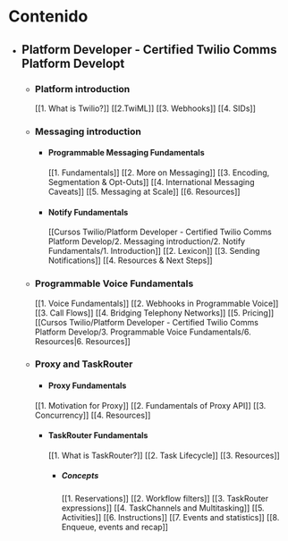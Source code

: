 # Contenido
- ## Platform Developer - Certified Twilio Comms Platform Developt
	 - ### Platform introduction
		[[1. What is Twilio?]]
		[[2.TwiML]]
		[[3. Webhooks]]
		[[4. SIDs]]
	 - ### Messaging introduction
		 - #### Programmable Messaging Fundamentals
			[[1. Fundamentals]]
			[[2. More on Messaging]]
			[[3. Encoding, Segmentation & Opt-Outs]]
			[[4. International Messaging Caveats]]
			[[5. Messaging at Scale]]
			[[6. Resources]]
		 - #### Notify Fundamentals
		 	 [[Cursos Twilio/Platform Developer - Certified Twilio Comms Platform Develop/2. Messaging introduction/2. Notify Fundamentals/1. Introduction]]
		 	 [[2. Lexicon]]
		 	 [[3. Sending Notifications]]
		 	 [[4. Resources & Next Steps]]
	- ### Programmable Voice Fundamentals
		[[1. Voice Fundamentals]]
		[[2. Webhooks in Programmable Voice]]
		[[3. Call Flows]]
		[[4. Bridging Telephony Networks]]
		[[5. Pricing]]
		[[Cursos Twilio/Platform Developer - Certified Twilio Comms Platform Develop/3. Programmable Voice Fundamentals/6. Resources|6. Resources]]
	- ### Proxy and TaskRouter
		- #### Proxy Fundamentals
		[[1. Motivation for Proxy]]
		[[2. Fundamentals of Proxy API]]
		[[3. Concurrency]]
		[[4. Resources]]
		- #### TaskRouter Fundamentals
			[[1. What is TaskRouter?]]
			[[2. Task Lifecycle]]
			[[3. Resources]]
			- ##### Concepts
				[[1. Reservations]]
				[[2. Workflow filters]]
				[[3. TaskRouter expressions]]
				[[4. TaskChannels and Multitasking]]
				[[5. Activities]]
				[[6. Instructions]]
				[[7. Events and statistics]]
				[[8. Enqueue, events and recap]]
				
				
		
		